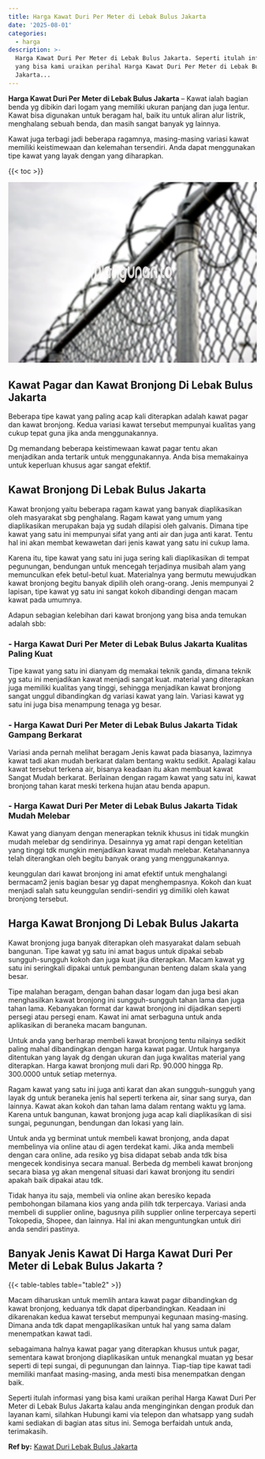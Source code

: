 ```yaml
---
title: Harga Kawat Duri Per Meter di Lebak Bulus Jakarta
date: '2025-08-01'
categories:
  - harga
description: >-
  Harga Kawat Duri Per Meter di Lebak Bulus Jakarta. Seperti itulah informasi
  yang bisa kami uraikan perihal Harga Kawat Duri Per Meter di Lebak Bulus
  Jakarta...
---
```


**Harga Kawat Duri Per Meter di Lebak Bulus Jakarta** – Kawat ialah bagian benda yg dibikin dari logam yang memiliki ukuran panjang dan juga lentur. Kawat bisa digunakan untuk beragam hal, baik itu untuk aliran alur listrik, menghalang sebuah benda, dan masih sangat banyak yg lainnya.

Kawat juga terbagi jadi beberapa ragamnya, masing-masing variasi kawat memiliki keistimewaan dan kelemahan tersendiri. Anda dapat menggunakan tipe kawat yang layak dengan yang diharapkan.

{{< toc >}}

![Harga Kawat Duri Per Meter di Lebak Bulus Jakarta](/images/jual-kawat-murah01.png)

## Kawat Pagar dan Kawat Bronjong Di Lebak Bulus Jakarta

Beberapa tipe kawat yang paling acap kali diterapkan adalah kawat pagar dan kawat bronjong. Kedua variasi kawat tersebut mempunyai kualitas yang cukup tepat guna jika anda menggunakannya.

Dg memandang beberapa keistimewaan kawat pagar tentu akan menjadikan anda tertarik untuk menggunakannya. Anda bisa memakainya untuk keperluan khusus agar sangat efektif.

## Kawat Bronjong Di Lebak Bulus Jakarta

Kawat bronjong yaitu beberapa ragam kawat yang banyak diaplikasikan oleh masyarakat sbg penghalang. Ragam kawat yang umum yang diaplikasikan merupakan baja yg sudah dilapisi oleh galvanis. Dimana tipe kawat yang satu ini mempunyai sifat yang anti air dan juga anti karat. Tentu hal ini akan membat kewawetan dari jenis kawat yang satu ini cukup lama.

Karena itu, tipe kawat yang satu ini juga sering kali diaplikasikan di tempat pegunungan, bendungan untuk mencegah terjadinya musibah alam yang memunculkan efek betul-betul kuat. Materialnya yang bermutu mewujudkan kawat bronjong begitu banyak dipilih oleh orang-orang. Jenis mempunyai 2 lapisan, tipe kawat yg satu ini sangat kokoh dibandingi dengan macam kawat pada umumnya.

Adapun sebagian kelebihan dari kawat bronjong yang bisa anda temukan adalah sbb:

### \- Harga Kawat Duri Per Meter di Lebak Bulus Jakarta Kualitas Paling Kuat

Tipe kawat yang satu ini dianyam dg memakai teknik ganda, dimana teknik yg satu ini menjadikan kawat menjadi sangat kuat. material yang diterapkan juga memiliki kualitas yang tinggi, sehingga menjadikan kawat bronjong sangat unggul dibandingkan dg variasi kawat yang lain. Variasi kawat yg satu ini juga bisa menampung tenaga yg besar.

### \- Harga Kawat Duri Per Meter di Lebak Bulus Jakarta Tidak Gampang Berkarat

Variasi anda pernah melihat beragam Jenis kawat pada biasanya, lazimnya kawat tadi akan mudah berkarat dalam bentang waktu sedikit. Apalagi kalau kawat tersebut terkena air, bisanya keadaan itu akan membuat kawat Sangat Mudah berkarat. Berlainan dengan ragam kawat yang satu ini, kawat bronjong tahan karat meski terkena hujan atau benda apapun.

### \- Harga Kawat Duri Per Meter di Lebak Bulus Jakarta Tidak Mudah Melebar

Kawat yang dianyam dengan menerapkan teknik khusus ini tidak mungkin mudah melebar dg sendirinya. Desainnya yg amat rapi dengan ketelitian yang tinggi tdk mungkin menjadikan kawat mudah melebar. Ketahanannya telah diterangkan oleh begitu banyak orang yang menggunakannya.

keunggulan dari kawat bronjong ini amat efektif untuk menghalangi bermacam2 jenis bagian besar yg dapat menghempasnya. Kokoh dan kuat menjadi salah satu keunggulan sendiri-sendiri yg dimiliki oleh kawat bronjong tersebut.

## Harga Kawat Bronjong Di Lebak Bulus Jakarta

Kawat bronjong juga banyak diterapkan oleh masyarakat dalam sebuah bangunan. Tipe kawat yg satu ini amat bagus untuk dipakai sebab sungguh-sungguh kokoh dan juga kuat jika diterapkan. Macam kawat yg satu ini seringkali dipakai untuk pembangunan benteng dalam skala yang besar.

Tipe malahan beragam, dengan bahan dasar logam dan juga besi akan menghasilkan kawat bronjong ini sungguh-sungguh tahan lama dan juga tahan lama. Kebanyakan format dar kawat bronjong ini dijadikan seperti persegi atau persegi enam. Kawat ini amat serbaguna untuk anda aplikasikan di beraneka macam bangunan.

Untuk anda yang berharap membeli kawat bronjong tentu nilainya sedikit paling mahal dibandingkan dengan harga kawat pagar. Untuk harganya ditentukan yang layak dg dengan ukuran dan juga kwalitas material yang diterapkan. Harga kawat bronjong muli dari Rp. 90.000 hingga Rp. 300.0000 untuk setiap meternya.

Ragam kawat yang satu ini juga anti karat dan akan sungguh-sungguh yang layak dg untuk beraneka jenis hal seperti terkena air, sinar sang surya, dan lainnya. Kawat akan kokoh dan tahan lama dalam rentang waktu yg lama. Karena untuk bangunan, kawat bronjong juga acap kali diaplikasikan di sisi sungai, pegunungan, bendungan dan lokasi yang lain.

Untuk anda yg berminat untuk membeli kawat bronjong, anda dapat membelinya via online atau di agen terdekat kami. Jika anda membeli dengan cara online, ada resiko yg bisa didapat sebab anda tdk bisa mengecek kondisinya secara manual. Berbeda dg membeli kawat bronjong secara biasa yg akan mengenal situasi dari kawat bronjong itu sendiri apakah baik dipakai atau tdk.

Tidak hanya itu saja, membeli via online akan beresiko kepada pembohongan bilamana kios yang anda pilih tdk terpercaya. Variasi anda membeli di supplier online, bagusnya pilih supplier online terpercaya seperti Tokopedia, Shopee, dan lainnya. Hal ini akan menguntungkan untuk diri anda sendiri pastinya.

## Banyak Jenis Kawat Di Harga Kawat Duri Per Meter di Lebak Bulus Jakarta ?

{{< table-tables table="table2" >}}

Macam diharuskan untuk memlih antara kawat pagar dibandingkan dg kawat bronjong, keduanya tdk dapat diperbandingkan. Keadaan ini dikarenakan kedua kawat tersebut mempunyai kegunaan masing-masing. Dimana anda tdk dapat mengaplikasikan untuk hal yang sama dalam menempatkan kawat tadi.

sebagaimana halnya kawat pagar yang diterapkan khusus untuk pagar, sementara kawat bronjong diaplikasikan untuk menangkal muatan yg besar seperti di tepi sungai, di pegunungan dan lainnya. Tiap-tiap tipe kawat tadi memiliki manfaat masing-masing, anda mesti bisa menempatkan dengan baik.

Seperti itulah informasi yang bisa kami uraikan perihal Harga Kawat Duri Per Meter di Lebak Bulus Jakarta kalau anda menginginkan dengan produk dan layanan kami, silahkan Hubungi kami via telepon dan whatsapp yang sudah kami sediakan di bagian atas situs ini. Semoga berfaidah untuk anda, terimakasih.

**Ref by:** [Kawat Duri Lebak Bulus Jakarta](https://id.wikipedia.org/wiki/Kawat)

